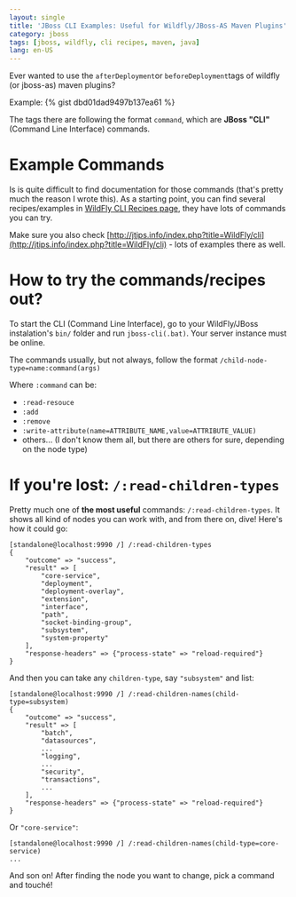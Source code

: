 ```yaml
---
layout: single
title: 'JBoss CLI Examples: Useful for Wildfly/JBoss-AS Maven Plugins'
category: jboss
tags: [jboss, wildfly, cli recipes, maven, java]
lang: en-US
---
```

Ever wanted to use the `afterDeployment`or `beforeDeployment`tags of wildfly (or jboss-as) maven plugins?
<!--more-->
Example:
{% gist dbd01dad9497b137ea61 %}

The tags there are following the format `command`, which are **JBoss "CLI"** (Command Line Interface) commands.

# Example Commands

Is is quite difficult to find documentation for those commands (that's pretty much the reason I wrote this).  As a starting point, you can find several recipes/examples in [WildFly CLI Recipes page](https://docs.jboss.org/author/display/WFLY8/CLI+Recipes), they have lots of commands you can try.

Make sure you also check [http://jtips.info/index.php?title=WildFly/cli](http://jtips.info/index.php?title=WildFly/cli) - lots of examples there as well.

# How to try the commands/recipes out?

To start the CLI (Command Line Interface), go to your WildFly/JBoss instalation's `bin/` folder and run `jboss-cli(.bat)`. Your server instance must be online.

The commands usually, but not always, follow the format `/child-node-type=name:command(args)`

Where `:command` can be:

- `:read-resouce`
- `:add`
- `:remove`
- `:write-attribute(name=ATTRIBUTE_NAME,value=ATTRIBUTE_VALUE)`
- others... (I don't know them all, but there are others for sure, depending on the node type)


# If you're lost: `/:read-children-types`

Pretty much one of **the most useful** commands: `/:read-children-types`. It shows all kind of nodes you can work with, and from there on, dive! Here's how it could go:

	[standalone@localhost:9990 /] /:read-children-types
	{
	    "outcome" => "success",
	    "result" => [
	        "core-service",
	        "deployment",
	        "deployment-overlay",
	        "extension",
	        "interface",
	        "path",
	        "socket-binding-group",
	        "subsystem",
	        "system-property"
	    ],
	    "response-headers" => {"process-state" => "reload-required"}
	}

And then you can take any `children-type`, say `"subsystem"` and list:

	[standalone@localhost:9990 /] /:read-children-names(child-type=subsystem)
	{
	    "outcome" => "success",
	    "result" => [
	        "batch",
	        "datasources",
	        ...
	        "logging",
	        ...
	        "security",
	        "transactions",
	        ...
	    ],
	    "response-headers" => {"process-state" => "reload-required"}
	}
	
Or `"core-service"`:

	[standalone@localhost:9990 /] /:read-children-names(child-type=core-service)
	...
        
And son on! After finding the node you want to change, pick a command and touché!
